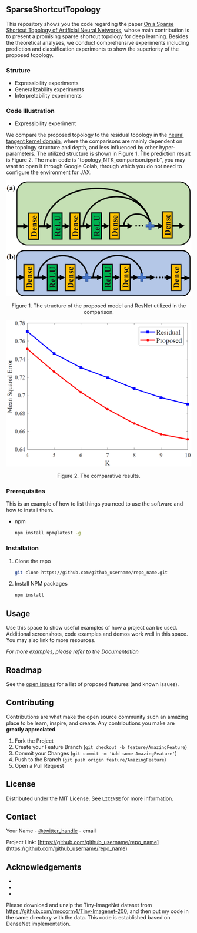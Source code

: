 <!-- ABOUT THE PROJECT -->
## SparseShortcutTopology

This repository shows you the code regarding the paper [On  a  Sparse  Shortcut  Topology  of  Artificial  Neural  Networks](https://arxiv.org/abs/1811.09003), whose main contribution is to present a promising sparse shortcut topology for deep learning. Besides the theoretical analyses, we conduct comprehensive experiments including prediction and classification experiments to show the superiority of the proposed topology. 


### Struture

* Expressibility experiments
* Generalizability experiments
* Interpretability experiments


<!-- GETTING STARTED -->
### Code Illustration

* Expressibility experiment

We compare the proposed topology to the residual topology in the [neural tangent kernel domain](https://arxiv.org/abs/1904.11955), where the comparisons are mainly dependent on the topology structure and depth, and less influenced by other hyper-parameters. The utilized structure is shown in Figure 1. The prediction result is Figure 2. The main code is "topology_NTK_comparison.ipynb", you may want to open it through Google Colab, through which you do not need to configure the environment for JAX. 

![Figure 1](https://github.com/FengleiFan/SparseShortcutTopology/blob/main/expressibility%20experiment/structure.png)
<center>Figure 1. The structure of the proposed model and ResNet utilized in the comparison.</center>

![Figure 2](https://github.com/FengleiFan/SparseShortcutTopology/blob/main/expressibility%20experiment/NTK_results.png)
<center>Figure 2. The comparative results.</center>

### Prerequisites

This is an example of how to list things you need to use the software and how to install them.
* npm
  ```sh
  npm install npm@latest -g
  ```

### Installation

1. Clone the repo
   ```sh
   git clone https://github.com/github_username/repo_name.git
   ```
2. Install NPM packages
   ```sh
   npm install
   ```



<!-- USAGE EXAMPLES -->
## Usage

Use this space to show useful examples of how a project can be used. Additional screenshots, code examples and demos work well in this space. You may also link to more resources.

_For more examples, please refer to the [Documentation](https://example.com)_



<!-- ROADMAP -->
## Roadmap

See the [open issues](https://github.com/github_username/repo_name/issues) for a list of proposed features (and known issues).



<!-- CONTRIBUTING -->
## Contributing

Contributions are what make the open source community such an amazing place to be learn, inspire, and create. Any contributions you make are **greatly appreciated**.

1. Fork the Project
2. Create your Feature Branch (`git checkout -b feature/AmazingFeature`)
3. Commit your Changes (`git commit -m 'Add some AmazingFeature'`)
4. Push to the Branch (`git push origin feature/AmazingFeature`)
5. Open a Pull Request



<!-- LICENSE -->
## License

Distributed under the MIT License. See `LICENSE` for more information.



<!-- CONTACT -->
## Contact

Your Name - [@twitter_handle](https://twitter.com/twitter_handle) - email

Project Link: [https://github.com/github_username/repo_name](https://github.com/github_username/repo_name)



<!-- ACKNOWLEDGEMENTS -->
## Acknowledgements

* []()
* []()
* []()





<!-- MARKDOWN LINKS & IMAGES -->
<!-- https://www.markdownguide.org/basic-syntax/#reference-style-links -->
[contributors-shield]: https://img.shields.io/github/contributors/github_username/repo.svg?style=for-the-badge
[contributors-url]: https://github.com/github_username/repo/graphs/contributors
[forks-shield]: https://img.shields.io/github/forks/github_username/repo.svg?style=for-the-badge
[forks-url]: https://github.com/github_username/repo/network/members
[stars-shield]: https://img.shields.io/github/stars/github_username/repo.svg?style=for-the-badge
[stars-url]: https://github.com/github_username/repo/stargazers
[issues-shield]: https://img.shields.io/github/issues/github_username/repo.svg?style=for-the-badge
[issues-url]: https://github.com/github_username/repo/issues
[license-shield]: https://img.shields.io/github/license/github_username/repo.svg?style=for-the-badge
[license-url]: https://github.com/github_username/repo/blob/master/LICENSE.txt
[linkedin-shield]: https://img.shields.io/badge/-LinkedIn-black.svg?style=for-the-badge&logo=linkedin&colorB=555
[linkedin-url]: https://linkedin.com/in/github_username




Please download and unzip the Tiny-ImageNet dataset from https://github.com/rmccorm4/Tiny-Imagenet-200, and then put my code in the same directory with the data. 
This code is established based on DenseNet implementation. 



